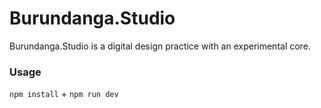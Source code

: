 # Burundanga.Studio

Burundanga.Studio is a digital design practice with an experimental core.

### Usage

`npm install` +
`npm run dev`
